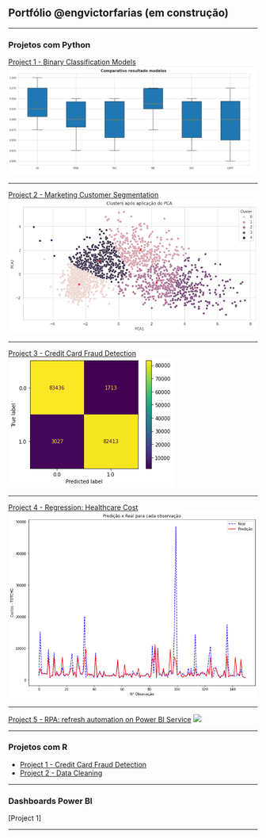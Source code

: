 ##  Portfólio @engvictorfarias (em construção)

---

### Projetos com Python 

[Project 1 - Binary Classification Models](https://github.com/engvictorfarias/engvictorfarias/blob/main/classifica-o-breast-cancer-winsconsin-python-ml.ipynb)
<img src="images/comparativo-modelos-classificacao-cancer-wisconsin.png?raw=true"/>

---
[Project 2 - Marketing Customer Segmentation](https://www.kaggle.com/code/engvictorfarias/marketing-customer-segmentation-python)
<img src="images/customer-segmentation.png?raw=true"/>

---
[Project 3 - Credit Card Fraud Detection](https://www.kaggle.com/code/engvictorfarias/credit-card-fraud-detection-python)
<img src="images/confusion_matrix.png?raw=true"/>

---
[Project 4 - Regression: Healthcare Cost](https://www.kaggle.com/code/engvictorfarias/regress-o-custos-planos-de-sa-de-c-python)
<img src="images/modelo-regressao-healthcare.png?raw=true"/>

---
[Project 5 - RPA: refresh automation on Power BI Service](https://www.linkedin.com/posts/eng-victor-farias_python-powerbi-businessinteligence-activity-7056420967048257536-xg6r?utm_source=share&utm_medium=member_desktop)
<img src="images/rpa_refresh_pbi.gif?raw=true"/>

---


### Projetos com R

- [Project 1 - Credit Card Fraud Detection](https://www.kaggle.com/code/engvictorfarias/an-lise-de-fraude-em-c-de-cr-dito-linguagem-r)
- [Project 2 - Data Cleaning](https://www.kaggle.com/code/engvictorfarias/portal-ans-an-lise-idss)

---

### Dashboards Power BI 

[Project 1]

---

